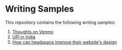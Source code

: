 # Writing Samples

This repository contains the following writing samples:
1. [Thoughts on Venmo](Venmo.md)
2. [UPI in India](UPI.md)
3. [How can headspace improve their website's design](HeadspaceDesign.md)
